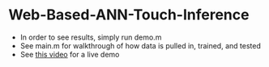# Web-Based-ANN-Touch-Inference

* In order to see results, simply run demo.m
* See main.m for walkthrough of how data is pulled in, trained, and tested
* See [this video](https://www.youtube.com/watch?v=bBQtMo-zpqg) for a live demo
